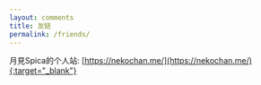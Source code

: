 ```yaml
---
layout: comments
title: 友链
permalink: /friends/
---
```


月見Spica的个人站: [https://nekochan.me/](https://nekochan.me/){:target="_blank"}
